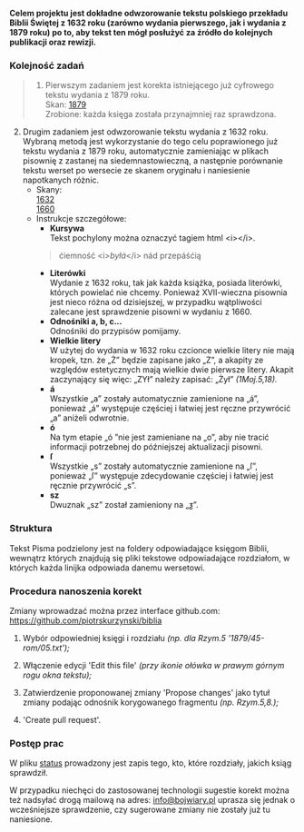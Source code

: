 **Celem projektu jest dokładne odwzorowanie tekstu polskiego
przekładu Biblii Świętej z 1632 roku (zarówno wydania pierwszego,
jak i wydania z 1879 roku) po to, aby tekst ten mógł posłużyć
za źródło do kolejnych publikacji oraz rewizji.**

### Kolejność zadań
>1. Pierwszym zadaniem jest korekta istniejącego już
cyfrowego tekstu wydania z 1879 roku.
<br>Skan: [1879](https://archive.org/details/biblijawietatoje00wars/page/n7/mode/2up?view=theater)
<br>Zrobione: każda księga została przynajmniej raz sprawdzona.

2. Drugim zadaniem jest odwzorowanie tekstu wydania z 1632 roku.
Wybraną metodą jest wykorzystanie do tego celu poprawionego
już tekstu wydania z 1879 roku, automatycznie zamieniając w plikach
pisownię z zastanej na siedemnastowieczną, a następnie porównanie
tekstu werset po wersecie ze skanem oryginału i naniesienie napotkanych różnic.
	- Skany:
	<br>[1632](https://drive.google.com/file/d/1MLVMZMDLZgNnFCoV1l6hrlajAzMLP9-E)
	<br>[1660](https://books.google.pl/books?id=FSZfAAAAcAAJ&dq=pismo%20%C5%9Bwi%C4%99te%201660&hl=pl&pg=RA2-PA256#v=onepage&q&f=false)
	- Instrukcje szczegółowe:
		- **Kursywa**
		<br>Tekst pochylony można oznaczyć tagiem html &lt;i&gt;&lt;/i&gt;.
		>ćiemność &lt;i&gt;<i>byłá</i>&lt;/i&gt; nád przepáśćią
 		- **Literówki**
		<br>Wydanie z 1632 roku, tak jak każda książka, posiada literówki, których powielać
		nie chcemy. Ponieważ XVII-wieczna pisownia jest nieco różna od dzisiejszej,
		w przypadku wątpliwości zalecane jest sprawdzenie pisowni w wydaniu z 1660.
		- **Odnośniki a, b, c...**
		<br>Odnośniki do przypisów pomijamy.
		- **Wielkie litery**
		<br>W użytej do wydania w 1632 roku czcionce wielkie litery nie mają kropek,
		tzn. że „Ż” będzie zapisane jako „Z”, a akapity ze względów estetycznych mają wielkie dwie
		pierwsze litery. Akapit zaczynający się więc: „ZYł” należy zapisać: „Żył” _(1Moj.5,18)._
		- **á**
		<br>Wszystkie „a” zostały automatycznie zamienione na „á”, ponieważ „á” występuje
		częściej i łatwiej jest ręczne przywrócić „a” aniżeli odwrotnie.
		- **ó**
		<br>Na tym etapie „ó ”nie jest zamieniane na „o”, aby nie tracić informacji
		potrzebnej do późniejszej aktualizacji pisowni.
		- **ſ**
		<br>Wszystkie „s” zostały automatycznie zamienione na „ſ”, ponieważ „ſ” występuje
		zdecydowanie częściej i łatwiej jest ręcznie przywrócić „s”.
		- **sz**
		<br>Dwuznak „sz” został zamieniony na „ƺ”.

### Struktura
Tekst Pisma podzielony jest na foldery odpowiadające księgom Biblii,
wewnątrz których znajdują się pliki tekstowe odpowiadające rozdziałom,
w których każda linijka odpowiada danemu wersetowi.


### Procedura nanoszenia korekt
Zmiany wprowadzać można przez interface github.com:
https://github.com/piotrskurzynski/biblia

1. Wybór odpowiedniej księgi i rozdziału
_(np. dla Rzym.5 '1879/45-rom/05.txt');_

2. Włączenie edycji 'Edit this file'
_(przy ikonie ołówka w prawym górnym rogu okna tekstu);_

3. Zatwierdzenie proponowanej zmiany 'Propose changes'
jako tytuł zmiany podając odnośnik korygowanego fragmentu
_(np. Rzym.5,8.);_

4. 'Create pull request'.


### Postęp prac
W pliku [status](/status) prowadzony jest zapis tego,
kto, które rozdziały, jakich ksiąg sprawdził.


W przypadku niechęci do zastosowanej technologii sugestie korekt
można też nadsyłać drogą mailową na adres: info@bojwiary.pl
uprasza się jednak o wcześniejsze sprawdzenie, czy sugerowane
zmiany nie zostały już tu naniesione.
